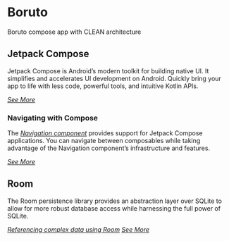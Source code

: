 # Boruto
Boruto compose app with CLEAN architecture

## Jetpack Compose
Jetpack Compose is Android’s modern toolkit for building native UI. It simplifies and accelerates UI development on Android.
Quickly bring your app to life with less code, powerful tools, and intuitive Kotlin APIs.

_[See More](https://developer.android.com/jetpack/compose)_

### Navigating with Compose
The _[Navigation component](https://developer.android.com/jetpack/androidx/releases/room)_ provides support for Jetpack Compose applications.
You can navigate between composables while taking advantage of the Navigation component’s infrastructure and features.

_[See More](https://developer.android.com/jetpack/compose/navigation)_


## Room
The Room persistence library provides an abstraction layer over SQLite to allow for more robust database access while harnessing the full power of SQLite.

_[Referencing complex data using Room](https://developer.android.com/training/data-storage/room/referencing-data)_
_[See More](https://developer.android.com/jetpack/androidx/releases/room)_
